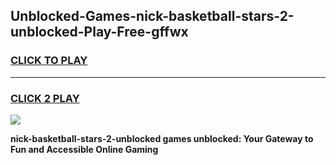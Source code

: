 
## Unblocked-Games-nick-basketball-stars-2-unblocked-Play-Free-gffwx
<h3>
<a href="https://premium76.site?title=nick-basketball-stars-2-unblocked&ref=19M">CLICK TO PLAY</a></h3>
<hr>

<h3>
<a href="https://premium76.site?title=nick-basketball-stars-2-unblocked&ref=19M">CLICK 2 PLAY</a>
  
</h3>

<a href="https://premium76.site?title=nick-basketball-stars-2-unblocked&ref=19M"><img src="https://clearcache.store/games.png"></a>


**nick-basketball-stars-2-unblocked games unblocked: Your Gateway to Fun and Accessible Online Gaming**

